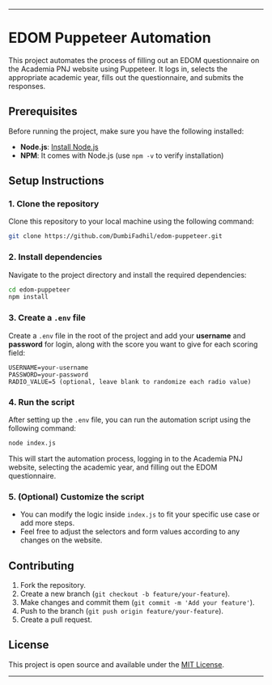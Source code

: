 
---

# EDOM Puppeteer Automation

This project automates the process of filling out an EDOM questionnaire on the Academia PNJ website using Puppeteer. It logs in, selects the appropriate academic year, fills out the questionnaire, and submits the responses.

## Prerequisites

Before running the project, make sure you have the following installed:
- **Node.js**: [Install Node.js](https://nodejs.org/)
- **NPM**: It comes with Node.js (use `npm -v` to verify installation)

## Setup Instructions

### 1. Clone the repository

Clone this repository to your local machine using the following command:

```bash
git clone https://github.com/DumbiFadhil/edom-puppeteer.git
```

### 2. Install dependencies

Navigate to the project directory and install the required dependencies:

```bash
cd edom-puppeteer
npm install
```

### 3. Create a `.env` file

Create a `.env` file in the root of the project and add your **username** and **password** for login, along with the score you want to give for each scoring field:

```env
USERNAME=your-username
PASSWORD=your-password
RADIO_VALUE=5 (optional, leave blank to randomize each radio value)
```

### 4. Run the script

After setting up the `.env` file, you can run the automation script using the following command:

```bash
node index.js
```

This will start the automation process, logging in to the Academia PNJ website, selecting the academic year, and filling out the EDOM questionnaire.

### 5. (Optional) Customize the script

- You can modify the logic inside `index.js` to fit your specific use case or add more steps.
- Feel free to adjust the selectors and form values according to any changes on the website.

## Contributing

1. Fork the repository.
2. Create a new branch (`git checkout -b feature/your-feature`).
3. Make changes and commit them (`git commit -m 'Add your feature'`).
4. Push to the branch (`git push origin feature/your-feature`).
5. Create a pull request.

## License

This project is open source and available under the [MIT License](LICENSE).

---